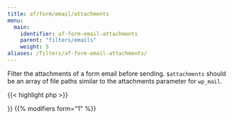 ```yaml
---
title: af/form/email/attachments
menu:
  main:
    identifier: af-form-email-attachments
    parent: "filters/emails"
    weight: 5
aliases: /filters/af-form-email-attachments/
---
```


Filter the attachments of a form email before sending. `$attachments` should be an array of file paths similar to the attachments parameter for `wp_mail`.

{{< highlight php >}}
<?php

function filter_email_attachments( $attachments, $email, $form, $fields ) {
  // Add a file as an attachment
  $attachments[] = '/path/to/file';

  return $attachments;
}
add_filter( 'af/form/email/attachments/key=FORM_KEY', 'filter_email_attachments', 10, 4 );

{{< / highlight >}}

{{% modifiers form="1" %}}